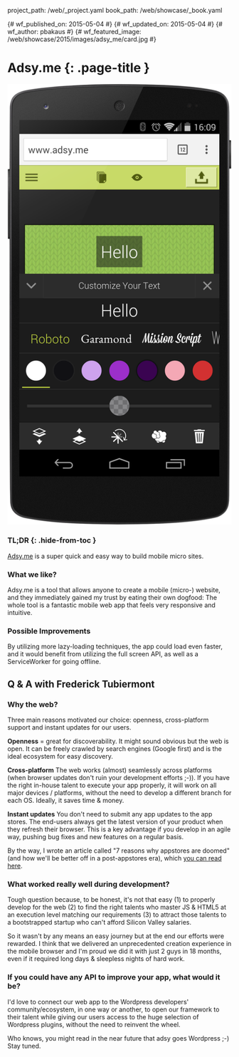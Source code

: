 project_path: /web/_project.yaml
book_path: /web/showcase/_book.yaml

{# wf_published_on: 2015-05-04 #}
{# wf_updated_on: 2015-05-04 #}
{# wf_author: pbakaus #}
{# wf_featured_image: /web/showcase/2015/images/adsy_me/card.jpg #}

# Adsy.me {: .page-title }

<img src="images/adsy_me/screenshot.png" class="attempt-right">

### TL;DR {: .hide-from-toc }

[Adsy.me](http://adsy.me/) is a super quick and easy way to build mobile
micro sites.

### What we like?

Adsy.me is a tool that allows anyone to create a mobile (micro-) website, and
they immediately gained my trust by eating their own dogfood: The whole tool
is a fantastic mobile web app that feels very responsive and intuitive.

### Possible Improvements

By utilizing more lazy-loading techniques, the app could load even faster, and
it would benefit from utilizing the full screen API, as well as a ServiceWorker
for going offline.

## Q & A with Frederick Tubiermont

### Why the web?

Three main reasons motivated our choice: openness, cross-platform support and
instant updates for our users.

**Openness** = great for discoverability.
It might sound obvious but the web is open. It can be freely crawled by search
engines (Google first) and is the ideal ecosystem for easy discovery.

**Cross-platform**
The web works (almost) seamlessly across platforms (when browser updates
don't ruin your development efforts ;-)). If you have the right in-house
talent to execute your app properly, it will work on all major devices /
platforms, without the need to develop a different branch for each OS.
Ideally, it saves time & money.

**Instant updates**
You don't need to submit any app updates to the app stores. The end-users
always get the latest version of your product when they refresh their browser.
This is a key advantage if you develop in an agile way, pushing bug fixes and
new features on a regular basis.

By the way, I wrote an article called "7 reasons why appstores are doomed"
(and how we'll be better off in a post-appstores era), which
[you can read here](https://medium.com/@adsy_me/7-reasons-why-appstores-are-doomed-ce05dda53e7c).

### What worked really well during development?

Tough question because, to be honest, it's not that easy (1) to properly
develop for the web (2) to find the right talents who master JS & HTML5 at an
execution level matching our requirements (3) to attract those talents to a
bootstrapped startup who can't afford Silicon Valley salaries.

So it wasn't by any means an easy journey but at the end our efforts were
rewarded. I think that we delivered an unprecedented creation experience in
the mobile browser and I'm proud we did it with just 2 guys in 18 months,
even if it required long days & sleepless nights of hard work.

### If you could have any API to improve your app, what would it be?

I'd love to connect our web app to the Wordpress developers'
community/ecosystem, in one way or another, to open our framework to their
talent while giving our users access to the huge selection of Wordpress
plugins, without the need to reinvent the wheel.

Who knows, you might read in the near future that adsy goes Wordpress ;-)
Stay tuned.

